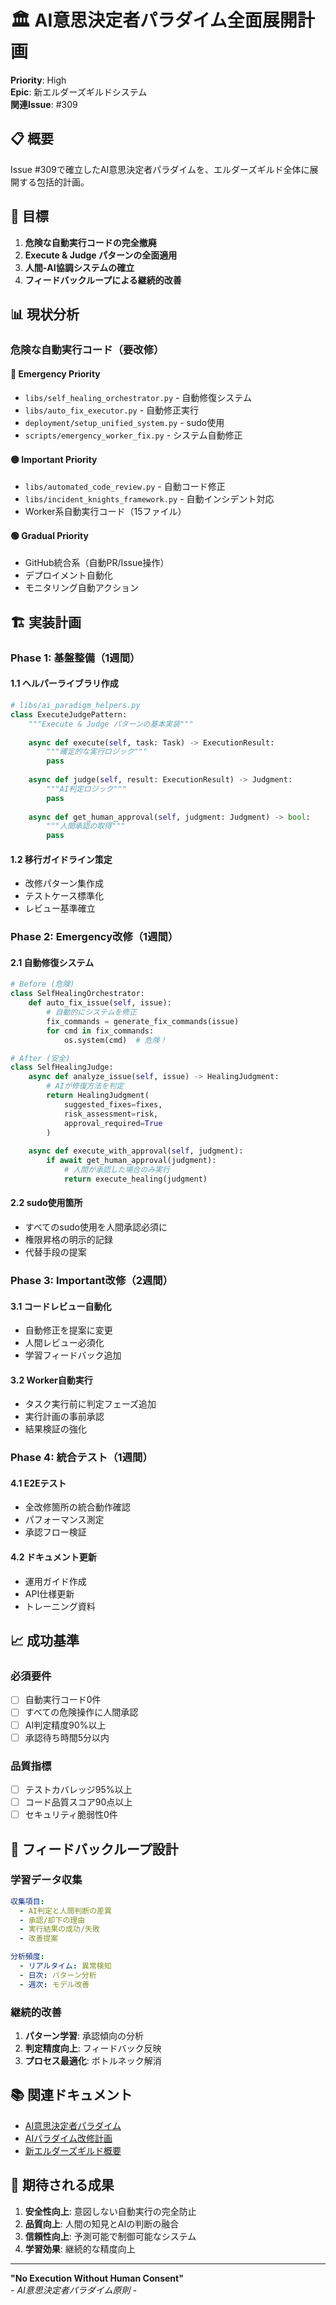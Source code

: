 # 🏛️ AI意思決定者パラダイム全面展開計画

**Priority**: High  
**Epic**: 新エルダーズギルドシステム  
**関連Issue**: #309  

## 📋 概要

Issue #309で確立したAI意思決定者パラダイムを、エルダーズギルド全体に展開する包括的計画。

## 🎯 目標

1. **危険な自動実行コードの完全撤廃**
2. **Execute & Judge パターンの全面適用**
3. **人間-AI協調システムの確立**
4. **フィードバックループによる継続的改善**

## 📊 現状分析

### 危険な自動実行コード（要改修）

#### 🔴 Emergency Priority
- `libs/self_healing_orchestrator.py` - 自動修復システム
- `libs/auto_fix_executor.py` - 自動修正実行
- `deployment/setup_unified_system.py` - sudo使用
- `scripts/emergency_worker_fix.py` - システム自動修正

#### 🟡 Important Priority
- `libs/automated_code_review.py` - 自動コード修正
- `libs/incident_knights_framework.py` - 自動インシデント対応
- Worker系自動実行コード（15ファイル）

#### 🟢 Gradual Priority
- GitHub統合系（自動PR/Issue操作）
- デプロイメント自動化
- モニタリング自動アクション

## 🏗️ 実装計画

### Phase 1: 基盤整備（1週間）

#### 1.1 ヘルパーライブラリ作成
```python
# libs/ai_paradigm_helpers.py
class ExecuteJudgePattern:
    """Execute & Judge パターンの基本実装"""
    
    async def execute(self, task: Task) -> ExecutionResult:
        """確定的な実行ロジック"""
        pass
    
    async def judge(self, result: ExecutionResult) -> Judgment:
        """AI判定ロジック"""
        pass
    
    async def get_human_approval(self, judgment: Judgment) -> bool:
        """人間承認の取得"""
        pass
```

#### 1.2 移行ガイドライン策定
- 改修パターン集作成
- テストケース標準化
- レビュー基準確立

### Phase 2: Emergency改修（1週間）

#### 2.1 自動修復システム
```python
# Before (危険)
class SelfHealingOrchestrator:
    def auto_fix_issue(self, issue):
        # 自動的にシステムを修正
        fix_commands = generate_fix_commands(issue)
        for cmd in fix_commands:
            os.system(cmd)  # 危険！

# After (安全)
class SelfHealingJudge:
    async def analyze_issue(self, issue) -> HealingJudgment:
        # AIが修復方法を判定
        return HealingJudgment(
            suggested_fixes=fixes,
            risk_assessment=risk,
            approval_required=True
        )
    
    async def execute_with_approval(self, judgment):
        if await get_human_approval(judgment):
            # 人間が承認した場合のみ実行
            return execute_healing(judgment)
```

#### 2.2 sudo使用箇所
- すべてのsudo使用を人間承認必須に
- 権限昇格の明示的記録
- 代替手段の提案

### Phase 3: Important改修（2週間）

#### 3.1 コードレビュー自動化
- 自動修正を提案に変更
- 人間レビュー必須化
- 学習フィードバック追加

#### 3.2 Worker自動実行
- タスク実行前に判定フェーズ追加
- 実行計画の事前承認
- 結果検証の強化

### Phase 4: 統合テスト（1週間）

#### 4.1 E2Eテスト
- 全改修箇所の統合動作確認
- パフォーマンス測定
- 承認フロー検証

#### 4.2 ドキュメント更新
- 運用ガイド作成
- API仕様更新
- トレーニング資料

## 📈 成功基準

### 必須要件
- [ ] 自動実行コード0件
- [ ] すべての危険操作に人間承認
- [ ] AI判定精度90%以上
- [ ] 承認待ち時間5分以内

### 品質指標
- [ ] テストカバレッジ95%以上
- [ ] コード品質スコア90点以上
- [ ] セキュリティ脆弱性0件

## 🔄 フィードバックループ設計

### 学習データ収集
```yaml
収集項目:
  - AI判定と人間判断の差異
  - 承認/却下の理由
  - 実行結果の成功/失敗
  - 改善提案

分析頻度:
  - リアルタイム: 異常検知
  - 日次: パターン分析
  - 週次: モデル改善
```

### 継続的改善
1. **パターン学習**: 承認傾向の分析
2. **判定精度向上**: フィードバック反映
3. **プロセス最適化**: ボトルネック解消

## 📚 関連ドキュメント

- [AI意思決定者パラダイム](../philosophy/AI_DECISION_MAKER_PARADIGM.md)
- [AIパラダイム改修計画](../proposals/AI_PARADIGM_REFACTORING_PLAN.md)
- [新エルダーズギルド概要](../NEW_ELDERS_GUILD_OVERVIEW.md)

## 🚀 期待される成果

1. **安全性向上**: 意図しない自動実行の完全防止
2. **品質向上**: 人間の知見とAIの判断の融合
3. **信頼性向上**: 予測可能で制御可能なシステム
4. **学習効果**: 継続的な精度向上

---

**"No Execution Without Human Consent"**  
*- AI意思決定者パラダイム原則 -*